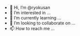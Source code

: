 - 👋 Hi, I’m @ryokusan
- 👀 I’m interested in ...
- 🌱 I’m currently learning ...
- 💞️ I’m looking to collaborate on ...
- 📫 How to reach me ...

<!---
ryokusan/ryokusan is a ✨ special ✨ repository because its `README.md` (this file) appears on your GitHub profile.
You can click the Preview link to take a look at your changes.
--->
